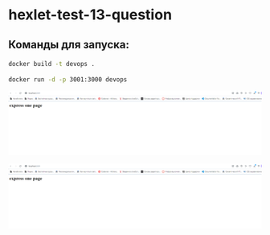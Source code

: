 # hexlet-test-13-question

## Команды для запуска:
```bash
docker build -t devops .
```

```bash
docker run -d -p 3001:3000 devops
```

![alt text](image.png)

![alt text](image-1.png)
